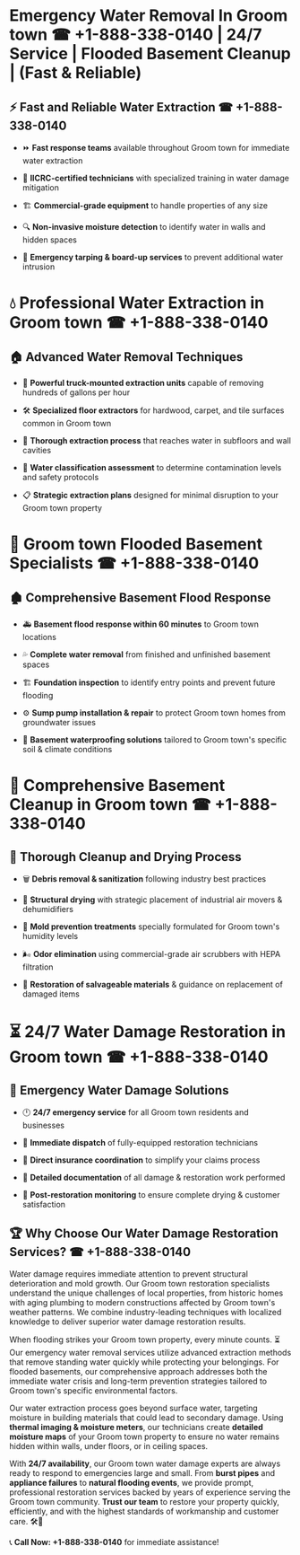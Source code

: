 # Emergency Water Removal In Groom town ☎ +1-888-338-0140 | 24/7 Service | Flooded Basement Cleanup | (Fast & Reliable)  

## ⚡ Fast and Reliable Water Extraction ☎ +1-888-338-0140  
- ⏩ **Fast response teams** available throughout Groom town for immediate water extraction  
- 🏅 **IICRC-certified technicians** with specialized training in water damage mitigation  
- 🏗️ **Commercial-grade equipment** to handle properties of any size  
- 🔍 **Non-invasive moisture detection** to identify water in walls and hidden spaces  
- 🛑 **Emergency tarping & board-up services** to prevent additional water intrusion  

# 💧 Professional Water Extraction in Groom town ☎ +1-888-338-0140  

## 🏠 Advanced Water Removal Techniques  
- 🚛 **Powerful truck-mounted extraction units** capable of removing hundreds of gallons per hour  
- 🛠️ **Specialized floor extractors** for hardwood, carpet, and tile surfaces common in Groom town  
- 📏 **Thorough extraction process** that reaches water in subfloors and wall cavities  
- 🧪 **Water classification assessment** to determine contamination levels and safety protocols  
- 📋 **Strategic extraction plans** designed for minimal disruption to your Groom town property  

# 🌊 Groom town Flooded Basement Specialists ☎ +1-888-338-0140  

## 🏚️ Comprehensive Basement Flood Response  
- 🚑 **Basement flood response within 60 minutes** to Groom town locations  
- 💦 **Complete water removal** from finished and unfinished basement spaces  
- 🏗️ **Foundation inspection** to identify entry points and prevent future flooding  
- ⚙️ **Sump pump installation & repair** to protect Groom town homes from groundwater issues  
- 🌱 **Basement waterproofing solutions** tailored to Groom town's specific soil & climate conditions  

# 🧹 Comprehensive Basement Cleanup in Groom town ☎ +1-888-338-0140  

## 🔄 Thorough Cleanup and Drying Process  
- 🗑️ **Debris removal & sanitization** following industry best practices  
- 💨 **Structural drying** with strategic placement of industrial air movers & dehumidifiers  
- 🦠 **Mold prevention treatments** specially formulated for Groom town's humidity levels  
- 🌬️ **Odor elimination** using commercial-grade air scrubbers with HEPA filtration  
- 🔧 **Restoration of salvageable materials** & guidance on replacement of damaged items  

# ⏳ 24/7 Water Damage Restoration in Groom town ☎ +1-888-338-0140  

## 🚀 Emergency Water Damage Solutions  
- 🕛 **24/7 emergency service** for all Groom town residents and businesses  
- 🚒 **Immediate dispatch** of fully-equipped restoration technicians  
- 🏦 **Direct insurance coordination** to simplify your claims process  
- 📜 **Detailed documentation** of all damage & restoration work performed  
- 🔎 **Post-restoration monitoring** to ensure complete drying & customer satisfaction  

## 🏆 Why Choose Our Water Damage Restoration Services? ☎ +1-888-338-0140  
Water damage requires immediate attention to prevent structural deterioration and mold growth. Our Groom town restoration specialists understand the unique challenges of local properties, from historic homes with aging plumbing to modern constructions affected by Groom town's weather patterns. We combine industry-leading techniques with localized knowledge to deliver superior water damage restoration results.  

When flooding strikes your Groom town property, every minute counts. ⏳ Our emergency water removal services utilize advanced extraction methods that remove standing water quickly while protecting your belongings. For flooded basements, our comprehensive approach addresses both the immediate water crisis and long-term prevention strategies tailored to Groom town's specific environmental factors.  

Our water extraction process goes beyond surface water, targeting moisture in building materials that could lead to secondary damage. Using **thermal imaging & moisture meters**, our technicians create **detailed moisture maps** of your Groom town property to ensure no water remains hidden within walls, under floors, or in ceiling spaces.  

With **24/7 availability**, our Groom town water damage experts are always ready to respond to emergencies large and small. From **burst pipes** and **appliance failures** to **natural flooding events**, we provide prompt, professional restoration services backed by years of experience serving the Groom town community. **Trust our team** to restore your property quickly, efficiently, and with the highest standards of workmanship and customer care. 🛠️💪  

📞 **Call Now: +1-888-338-0140** for immediate assistance!